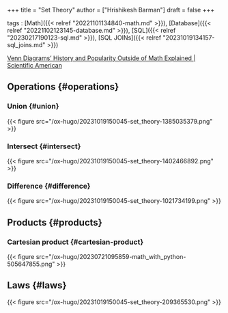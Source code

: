 +++
title = "Set Theory"
author = ["Hrishikesh Barman"]
draft = false
+++

tags
: [Math]({{< relref "20221101134840-math.md" >}}), [Database]({{< relref "20221102123145-database.md" >}}), [SQL]({{< relref "20230217190123-sql.md" >}}), [SQL JOINs]({{< relref "20231019134157-sql_joins.md" >}})

[Venn Diagrams’ History and Popularity Outside of Math Explained | Scientific American](https://www.scientificamerican.com/article/venn-diagrams-history-and-popularity-outside-of-math-explained/)


## Operations {#operations}


### Union {#union}

{{< figure src="/ox-hugo/20231019150045-set_theory-1385035379.png" >}}


### Intersect {#intersect}

{{< figure src="/ox-hugo/20231019150045-set_theory-1402466892.png" >}}


### Difference {#difference}

{{< figure src="/ox-hugo/20231019150045-set_theory-1021734199.png" >}}


## Products {#products}


### Cartesian product {#cartesian-product}

{{< figure src="/ox-hugo/20230721095859-math_with_python-505647855.png" >}}


## Laws {#laws}

{{< figure src="/ox-hugo/20231019150045-set_theory-209365530.png" >}}
